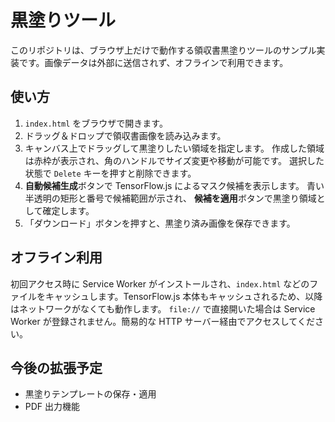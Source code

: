 # 黒塗りツール

このリポジトリは、ブラウザ上だけで動作する領収書黒塗りツールのサンプル実装です。画像データは外部に送信されず、オフラインで利用できます。

## 使い方

1. `index.html` をブラウザで開きます。
2. ドラッグ＆ドロップで領収書画像を読み込みます。
3. キャンバス上でドラッグして黒塗りしたい領域を指定します。
   作成した領域は赤枠が表示され、角のハンドルでサイズ変更や移動が可能です。
   選択した状態で `Delete` キーを押すと削除できます。
4. **自動候補生成**ボタンで TensorFlow.js によるマスク候補を表示します。
   青い半透明の矩形と番号で候補範囲が示され、
   **候補を適用**ボタンで黒塗り領域として確定します。
5. 「ダウンロード」ボタンを押すと、黒塗り済み画像を保存できます。

## オフライン利用

初回アクセス時に Service Worker がインストールされ、`index.html` などのファイルをキャッシュします。TensorFlow.js 本体もキャッシュされるため、以降はネットワークがなくても動作します。
`file://` で直接開いた場合は Service Worker が登録されません。簡易的な HTTP サーバー経由でアクセスしてください。

## 今後の拡張予定

- 黒塗りテンプレートの保存・適用
- PDF 出力機能

